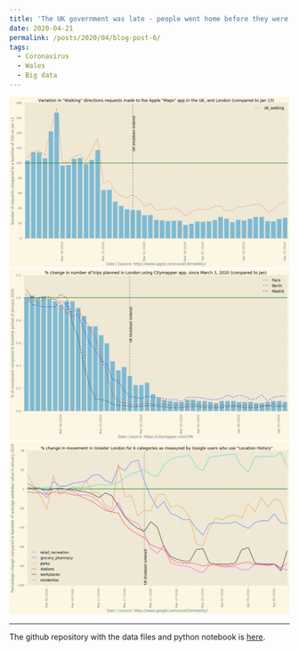 ```yaml
---
title: 'The UK government was late - people went home before they were told'
date: 2020-04-21
permalink: /posts/2020/04/blog-post-6/
tags:
  - Coronavirus
  - Wales
  - Big data
---
```



![apple data on London](/images/apple_london.png)
![citymapper data on London](/images/city_london.png)
![google data on London](/images/google_london.png)



---
The github repository with the data files and python notebook is [here](https://github.com/aodhanlutetiae/covid).





